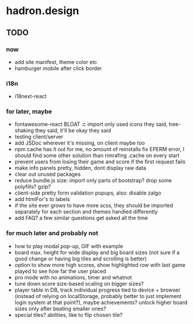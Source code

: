 # hadron.design

## TODO
### now
- add site manifest, theme color etc 
- hamburger mobile after click border

### i18n
- i18next-react

### for later, maybe
- fontawesome-react BLOAT :c import only used icons they said, tree-shaking they said, it'll be okay they said
- testing client/server
- add JSDoc wherever it's missing, on client maybe too
- npm cache has it out for me, no amount of reinstalls fix EPERM error, I should find some other solution than rimrafing .cache on every start
- prevent users from losing their game and score if the first request fails
- make info panels pretty, hidden, dont display raw data
- clear out unused packages
- reduce bundle.js size: import only parts of bootstrap? drop some polyfills? gzip?
- client-side pretty form validation popups, also: disable zalgo
- add htmlFor's to labels
- if the site ever grows to have more scss, they should be imported separately for each section and themes handled differently
- add FAQ? a few similar questions get asked all the time

### for much later and probably not
- how to play modal pop-up, GIF with example
- board max. height for wide display and big board sizes (not sure if a good change or having big tiles and scrolling is better)
- option to show more high scores, show highlighted row with last game played to see how far the user placed
- pro mode with no animations, timer and whatnot
- tune down score size-based scaling on bigger sizes?
- player table in DB, track individual progress tied to device + browser (instead of relying on localStorage, probably better to just implement login system at that point?), maybe achievements? unlock higher board sizes only after beating smaller ones?
- special tiles? abilities, like to flip chosen tile?